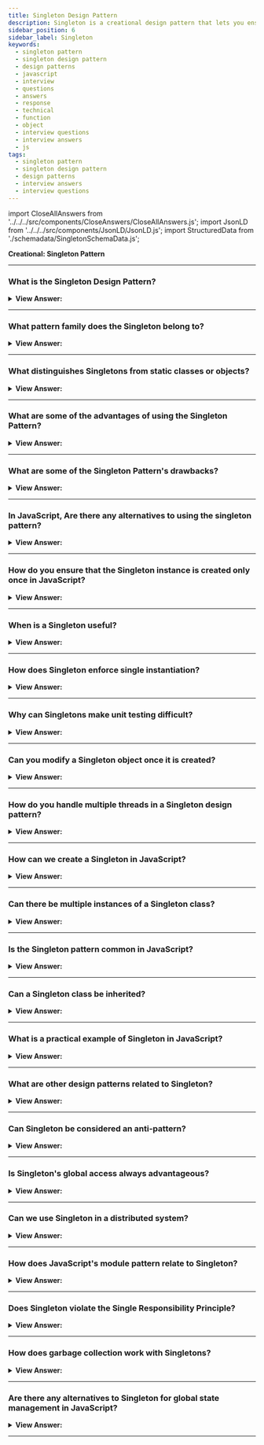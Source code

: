 ```yaml
---
title: Singleton Design Pattern
description: Singleton is a creational design pattern that lets you ensure that a class has only one instance, while providing a global access point to this instance.
sidebar_position: 6
sidebar_label: Singleton
keywords:
  - singleton pattern
  - singleton design pattern
  - design patterns
  - javascript
  - interview
  - questions
  - answers
  - response
  - technical
  - function
  - object
  - interview questions
  - interview answers
  - js
tags:
  - singleton pattern
  - singleton design pattern
  - design patterns
  - interview answers
  - interview questions
---
```


import CloseAllAnswers from '../../../src/components/CloseAnswers/CloseAllAnswers.js';
import JsonLD from '../../../src/components/JsonLD/JsonLD.js';
import StructuredData from './schemadata/SingletonSchemaData.js';

<JsonLD data={StructuredData} />

<head>
  <title>Singleton Pattern | JavaScript Frontend Interview Questions</title>
</head>

**Creational: Singleton Pattern**

<CloseAllAnswers />

---

### What is the Singleton Design Pattern?

<details className='answer'>
  <summary>
    <strong>View Answer:</strong>
  </summary>
  <div>
  <div>
      <strong>Interview Response:</strong> The Singleton Pattern ensures a class has only one instance, and provides a global point of access to it, enabling controlled and shared resource access across the entire application.
    </div>
    <br/>
    <div>
      <strong>Technical Response:</strong> The Singleton pattern is a design principle restricting a class's instantiation to one object. That's also useful when just one object is required to coordinate system-wide actions. The Singleton pattern traditionally gets implemented by creating a class with a method that creates a new class instance even if one doesn't already exist. If an object's instance already exists, it simply returns a pointer to it.<br/>
    </div><br />
  <div><strong className="codeExample">Diagram:</strong><br /><br />

  <div></div>

<img src="/img/javascript-singleton.jpg" /><br /><br />

**The objects participating in this pattern are:**

**Singleton** -- In example code: _MySingleton_

- It returns an instance via a constructor.
- In charge of creating and managing the instance object.

</div><br />
  <div><strong className="codeExample">Code Example:</strong><br /><br />

  <div></div>

Here's an example of how you can implement the Singleton Pattern using JavaScript ES6:

```javascript
class Singleton {
    constructor(data) {
        if (Singleton.instance) {
            return Singleton.instance;
        }
        Singleton.instance = this;
        this.data = data;
    }

    getData() {
        return this.data;
    }
}

// Usage
const singleton1 = new Singleton("Data for Singleton 1");
console.log(singleton1.getData()); // "Data for Singleton 1"

const singleton2 = new Singleton("Data for Singleton 2");
console.log(singleton2.getData()); // "Data for Singleton 1"

console.log(singleton1 === singleton2); // true
```

In this example, we try to instantiate `Singleton` twice with different data. But when we try to get the data from both instances, we see that they are the same. This is because the second instantiation does not actually create a new object, but returns the first one created.

The key point here is `Singleton.instance = this;` where we store the first instance created. On subsequent instantiations, `Singleton.instance` would be truthy, so the constructor will return this first instance rather than creating a new one.

  </div>
  </div>
</details>

---

### What pattern family does the Singleton belong to?

<details>
  <summary>
    <strong>View Answer:</strong>
  </summary>
  <div>
    <div>
      <strong>Interview Response:</strong> The Singleton pattern belongs to the Creational design patterns family, as it deals with object creation mechanisms, intending to create objects in a manner suitable to the situation.
    </div>
  </div>
</details>

---

### What distinguishes Singletons from static classes or objects?

<details>
  <summary>
    <strong>View Answer:</strong>
  </summary>
  <div>
  <div>
      <strong>Interview Response:</strong> Singletons can implement interfaces, extend classes, and allow for lazy initialization, while static classes or objects can't. They can also be passed as parameters or be serialized. JavaScript Singletons are similar to static classes and objects in that they only allow one instance, but they can be initialized lazily and provide a global point of access.
    </div><br/>
    <div>
      <strong>Technical Response:</strong> Singletons vary from static classes (or objects). Their initialization delays, typically because they require information that may not be available at the time of initialization. They don't make it easy for code that isn't aware of a previous reference to them to find them. A Singleton returns a structure rather than an object or a "class." Consider how closure variables aren't closures - the closure is the function scope that provides the closure.
    </div><br />
  <div><strong className="codeExample">Code Example:</strong><br /><br />

  <div></div>

Here's a code example illustrating the Singleton:

```javascript
class Singleton {
    constructor() {
        if (!Singleton.instance) {
            Singleton.instance = this;
        }

        return Singleton.instance;
    }

    someMethod() {
        console.log('I am a singleton method.');
    }
}

// Usage
const instance1 = new Singleton();
const instance2 = new Singleton();

console.log(instance1 === instance2); // true
instance1.someMethod(); // I am a singleton method.
instance2.someMethod(); // I am a singleton method.
```

And here's an example illustrating a static class in JavaScript:

```javascript
class StaticClass {
    static someMethod() {
        console.log('I am a static method.');
    }
}

// Usage
// const instance = new StaticClass(); // This would throw an error because static class cannot be instantiated.
StaticClass.someMethod(); // I am a static method.
```

In the Singleton example, we create only one instance of the class, and every subsequent `new` call returns the same instance. You can call instance methods on this instance, and it's capable of maintaining state.

In the static example, the class cannot be instantiated at all. Instead, methods are directly called on the class itself, and the class is incapable of maintaining state across the application.

  </div>
  </div>
</details>

---

### What are some of the advantages of using the Singleton Pattern?

<details>
  <summary>
    <strong>View Answer:</strong>
  </summary>
  <div>
  <div>
      <strong>Interview Response:</strong> Singleton pattern ensures controlled access to sole instance, can reduce system resources usage, and enables shared state across application. Also, it allows for lazy and controlled initialization.
    </div>
    <br/>
    <div>
      <strong>Technical Response:</strong> Benefits of the Singleton Pattern
    </div>
    <br />
    <div></div>

- You can be certain that a class only has one instance.
- You are granted global access to that instance.
- The singleton object only gets initialized the first time it is requested.

<br />
  </div>
</details>

---

### What are some of the Singleton Pattern's drawbacks?

<details>
  <summary>
    <strong>View Answer:</strong>
  </summary>
  <div>
  <div>
      <strong>Interview Response:</strong> Singletons can introduce global state, making debugging difficult. They may violate the single responsibility principle, hinder testability, and promote tight coupling, affecting code modularity.
    </div>
    <br/>
    <div>
      <strong>Interview Response:</strong> Restricting the instantiation to just one instance could save a lot of memory space. Instead of setting up memory for a new instance each time, we only have to set up memory for that one instance referenced throughout the application. However, Singletons are considered an anti-pattern, and we should try to avoid using them in JavaScript.
    </div>
    <br />
    <div></div>

- Infringes on the Single Responsibility Principle: At the same time, the pattern solves two problems.
- The Singleton pattern can hide lousy design, such as when application components know too much about each other.
- In a multithreaded environment, the pattern gets treated differently so that multiple threads do not create a singleton object multiple times.
- Unit testing the Singleton's client code may be complicated because many test frameworks rely on inheritance when producing mock objects. This reliance is relative to the constructor of the singleton class being private, and overriding static methods is impossible in most languages. You'll need to develop a unique way to mock the Singleton. Or don't write the tests at all. Alternatively, avoid using the Singleton pattern.

<br />
  </div>
</details>

---

### In JavaScript, Are there any alternatives to using the singleton pattern?

<details>
  <summary>
    <strong>View Answer:</strong>
  </summary>
  <div>
    <div>
      <strong>Interview Response:</strong> In JavaScript, alternatives to Singleton include 'module pattern', dependency injection, and state management libraries like Redux.
    </div><br/>
    <div>
      <strong>Interview Response:</strong> There are alternative patterns that can be used instead of the Singleton pattern in JavaScript. For example, the Revealing Module Pattern, Dependency Injection Pattern, and Factory Pattern can all be used to achieve similar results without the potential drawbacks of the Singleton pattern.
    </div>
  </div>
</details>

---

### How do you ensure that the Singleton instance is created only once in JavaScript?

<details>
  <summary><strong>View Answer:</strong></summary>
  <div>
  <div><strong>Interview Response:</strong> In JavaScript, you can use a closure to ensure that the Singleton instance is created only once. This is done by defining a private variable to hold the instance and a function to create the instance if it does not already exist.
  </div><br/>
  <div><strong>Technical Response:</strong> To ensure that the Singleton pattern is thread-safe in JavaScript, you can use a combination of closures and the module pattern. By using closures, you can create private variables and methods that are inaccessible from the outside world. And by using the module pattern, you can create a single instance of an object that can be shared across multiple modules without the risk of it being overwritten or modified by other threads.
  </div>
  </div>
</details>

---

### When is a Singleton useful?

<details>
  <summary><strong>View Answer:</strong></summary>
  <div>
  <div><strong>Interview Response:</strong> Singleton is useful when you need a single, globally accessible instance of a class, such as a logging system, database connections, or configuration manager.
  </div>
  </div>
</details>

---

### How does Singleton enforce single instantiation?

<details>
  <summary><strong>View Answer:</strong></summary>
  <div>
  <div><strong>Interview Response:</strong> Singleton enforces single instantiation by making the constructor private and providing a static method to get the singleton instance.
  </div>
  </div>
</details>

---

### Why can Singletons make unit testing difficult?

<details>
  <summary><strong>View Answer:</strong></summary>
  <div>
  <div><strong>Interview Response:</strong> Singleton can make unit testing difficult due to its global state, which can introduce unwanted dependencies between tests.
  </div>
  </div>
</details>

---

### Can you modify a Singleton object once it is created?

<details>
  <summary><strong>View Answer:</strong></summary>
  <div>
  <div><strong>Interview Response:</strong> Yes, the Singleton object can be modified once it's created. Singleton controls instantiation, not object immutability.
  </div><br />
  <div><strong className="codeExample">Code Example:</strong><br /><br />

  <div></div>

Yes, you can modify the properties of a Singleton object after it has been created. Let's demonstrate with an example:

```javascript
class Singleton {
    constructor() {
        if (!Singleton.instance) {
            Singleton.instance = this;
            this.data = null; // initialize data
        }

        return Singleton.instance;
    }

    setData(data) {
        this.data = data;
    }

    getData() {
        return this.data;
    }
}

// Usage
const singleton1 = new Singleton();

singleton1.setData("Initial data");
console.log(singleton1.getData()); // "Initial data"

const singleton2 = new Singleton();
console.log(singleton2.getData()); // "Initial data"

singleton2.setData("Modified data");
console.log(singleton1.getData()); // "Modified data"
console.log(singleton2.getData()); // "Modified data"
```

In this example, `singleton1` and `singleton2` are the same instance. Modifying the data through one instance reflects in the other because they are both the same object. The `setData` method allows us to modify the data stored in the singleton instance.

---

:::tip
Keep in mind that once the Singleton object has been created, you cannot create a new, different Singleton object. You can only modify the properties or call methods on the existing Singleton instance.
:::

  </div>
  </div>
</details>

---

### How do you handle multiple threads in a Singleton design pattern?

<details>
  <summary><strong>View Answer:</strong></summary>
  <div>
  <div><strong>Interview Response:</strong> JavaScript is inherently single-threaded, so it doesn't have concurrent thread issues. Singletons in JavaScript are thread-safe as they're initialized and accessed in a single, sequential execution thread.
  </div><br />
  <div><strong>Interview Response:</strong> JavaScript is single-threaded, which means it executes one operation at a time in a single sequence, or thread, of operations. This applies to both the JavaScript run on a web browser and Node.js. However, JavaScript can perform tasks asynchronously using mechanisms like callbacks, promises, and async/await. In terms of a Singleton design pattern, because JavaScript is single-threaded, it does not have the issue of multiple threads creating multiple instances of a singleton class at the same time, which can happen in multi-threaded languages.
  </div><br />
  <div><strong className="codeExample">Code Example:</strong><br /><br />

  <div></div>

Let's take a look at an async function modifying singleton data to simulate asynchronous operations.

```javascript
class Singleton {
    constructor() {
        if (!Singleton.instance) {
            Singleton.instance = this;
            this.data = null;
        }

        return Singleton.instance;
    }

    async setData(data) {
        // Simulating an async task
        return new Promise((resolve) => {
            setTimeout(() => {
                this.data = data;
                resolve();
            }, 100);
        });
    }

    getData() {
        return this.data;
    }
}

// Usage
const singleton1 = new Singleton();
const singleton2 = new Singleton();

(async function() {
    await singleton1.setData("Data from singleton1");
    console.log(singleton1.getData()); // "Data from singleton1"
    console.log(singleton2.getData()); // "Data from singleton1"

    await singleton2.setData("Data from singleton2");
    console.log(singleton1.getData()); // "Data from singleton2"
    console.log(singleton2.getData()); // "Data from singleton2"
})();
```

In this code, even though we are using async functions and tasks are not completed instantly, there will never be a problem with thread safety because JavaScript is single-threaded.

  </div>
  </div>
</details>

---

### How can we create a Singleton in JavaScript?

<details>
  <summary><strong>View Answer:</strong></summary>
  <div>
  <div><strong>Interview Response:</strong> To create a Singleton in JavaScript, we can use a combination of closures and the module pattern. By returning an object with only one instance, we ensure that the Singleton is created and accessed in a safe and efficient manner.
  </div><br />
  <div><strong className="codeExample">Code Example:</strong><br /><br />

  <div></div>

```js
class Singleton {
    constructor() {
        if (!Singleton.instance) {
            Singleton.instance = this;
        }

        return Singleton.instance;
    }
}

// Usage
const singleton1 = new Singleton();
const singleton2 = new Singleton();

console.log(singleton1 === singleton2); // true

```

  </div>
  </div>
</details>

---

### Can there be multiple instances of a Singleton class?

<details>
  <summary><strong>View Answer:</strong></summary>
  <div>
  <div><strong>Interview Response:</strong> No, the Singleton pattern ensures there is only one instance of a class.
  </div>
  </div>
</details>

---

### Is the Singleton pattern common in JavaScript?

<details>
  <summary><strong>View Answer:</strong></summary>
  <div>
  <div><strong>Interview Response:</strong> Yes, Singleton is common in JavaScript due to its module pattern, which encapsulates code within a single unit of functionality.
  </div>
  </div>
</details>

---

### Can a Singleton class be inherited?

<details>
  <summary><strong>View Answer:</strong></summary>
  <div>
  <div><strong>Interview Response:</strong> Yes, a Singleton class can be inherited in JavaScript. However, the Singleton nature applies to the parent class, not to the derived classes, which could have multiple instances.
  </div><br />
  <div><strong className="codeExample">Code Example:</strong><br /><br />

  <div></div>

Here's an example of how a Singleton class can be inherited in JavaScript.

```javascript
class Singleton {
    constructor() {
        if (!Singleton.instance) {
            Singleton.instance = this;
        }
        return Singleton.instance;
    }
}

class Child extends Singleton {
    constructor() {
        super();
    }

    childMethod() {
        console.log('This is a method from the Child class');
    }
}

// Usage
const singleton1 = new Singleton();
const singleton2 = new Singleton();
console.log(singleton1 === singleton2); // true

const child1 = new Child();
const child2 = new Child();
console.log(child1 === child2); // false

child1.childMethod(); // "This is a method from the Child class"
child2.childMethod(); // "This is a method from the Child class"
```

In this code, `Singleton` is a singleton class and `Child` extends `Singleton`. When we try to create multiple instances of `Child`, we see that they are not the same instance (`child1` is not equal to `child2`), meaning the singleton nature of `Singleton` does not apply to `Child`. Each instance of `Child` has its own separate state and behavior.

  </div>
  </div>
</details>

---

### What is a practical example of Singleton in JavaScript?

<details>
  <summary><strong>View Answer:</strong></summary>
  <div>
  <div><strong>Interview Response:</strong> A practical use-case of Singleton could be a logging system where you want to maintain a single log file, or a database connection, or a configuration object that needs to be shared and used across your application.
  </div><br />
  <div><strong className="codeExample">Code Example:</strong><br /><br />

  <div></div>

```javascript
class Logger {
    constructor() {
        if (!Logger.instance) {
            Logger.instance = this;
            this.logs = [];
        }

        return Logger.instance;
    }

    log(message) {
        this.logs.push(message);
        console.log(`LOG: ${message}`);
    }

    printLogCount() {
        console.log(`${this.logs.length} Logs`);
    }
}

// Usage
const logger1 = new Logger();
Object.freeze(logger1); // to make sure it's not modified elsewhere

logger1.log('First piece of log');
logger1.printLogCount(); // "1 Logs"

const logger2 = new Logger();
Object.freeze(logger2); // to make sure it's not modified elsewhere

logger2.log('Second piece of log');
logger2.printLogCount(); // "2 Logs"

console.log(logger1 === logger2); // true
```

In this example, `Logger` is a Singleton class with methods to log a message and print the total number of logs. `logger1` and `logger2` are both instances of `Logger`, but they are actually the same object because `Logger` is a Singleton class. As such, the logs added via `logger1` and `logger2` are both stored in the same array.

  </div>
  </div>
</details>

---

### What are other design patterns related to Singleton?

<details>
  <summary><strong>View Answer:</strong></summary>
  <div>
  <div><strong>Interview Response:</strong> Singleton is part of creational design patterns. Other patterns in this category include Factory, Abstract Factory, Builder, and Prototype.
  </div>
  </div>
</details>

---

### Can Singleton be considered an anti-pattern?

<details>
  <summary><strong>View Answer:</strong></summary>
  <div>
  <div><strong>Interview Response:</strong> Yes, some developers consider Singleton as an anti-pattern because it introduces a global state, making code harder to understand, test, and maintain.
  </div>
  </div>
</details>

---

### Is Singleton's global access always advantageous?

<details>
  <summary><strong>View Answer:</strong></summary>
  <div>
  <div><strong>Interview Response:</strong> No, while global access is convenient, it can make code dependencies less clear and cause problems with resource contention and coupling.
  </div>
  </div>
</details>

---

### Can we use Singleton in a distributed system?

<details>
  <summary><strong>View Answer:</strong></summary>
  <div>
  <div><strong>Interview Response:</strong> In distributed systems, Singleton can be challenging due to the difficulty in maintaining a single instance across multiple servers or processes.
  </div>
  </div>
</details>

---

### How does JavaScript's module pattern relate to Singleton?

<details>
  <summary><strong>View Answer:</strong></summary>
  <div>
  <div><strong>Interview Response:</strong> JavaScript's module pattern implements Singleton, as it encapsulates code in a single unit of functionality, restricting direct access to some of its components.
  </div><br/>
  <div><strong>Interview Response:</strong> The JavaScript Module Pattern is another way to achieve Singleton-like behavior. In fact, every JavaScript module is in its own way is a Singleton because the instance of the module is created when it's loaded, and the same instance gets reused wherever the module is imported.
  </div><br />
  <div><strong className="codeExample">Code Example:</strong><br /><br />

  <div></div>

```javascript
// logger.js
let logs = [];

const logger = {
    log(message) {
        logs.push(message);
        console.log(`LOG: ${message}`);
    },

    printLogCount() {
        console.log(`${logs.length} Logs`);
    }
}

export default logger;


// main.js
import logger from './logger.js';

logger.log('This is from main.js');
logger.printLogCount(); // "1 Logs"


// other.js
import logger from './logger.js';

logger.log('This is from other.js');
logger.printLogCount(); // "2 Logs"
```

In this example, `logger.js` exports a `logger` object. This object is created once when `logger.js` is first imported, and the same object is used in any subsequent imports (like in `main.js` and `other.js`).

As a result, even though `logger` is imported in two different files, it maintains state across those files because it's the same object. This makes the JavaScript module pattern similar to the Singleton pattern in a way.

  </div>
  </div>
</details>

---

### Does Singleton violate the Single Responsibility Principle?

<details>
  <summary><strong>View Answer:</strong></summary>
  <div>
  <div><strong>Interview Response:</strong> Yes, Singleton can violate the Single Responsibility Principle, as it manages its own creation and lifecycle in addition to its primary functionality.
  </div>
  </div>
</details>

---

### How does garbage collection work with Singletons?

<details>
  <summary><strong>View Answer:</strong></summary>
  <div>
  <div><strong>Interview Response:</strong> In JavaScript, Singletons aren't garbage collected while the application is running because they're globally accessible and not dereferenced, hence, considered still "in use" by the garbage collector.
  </div>
  </div>
</details>

---

### Are there any alternatives to Singleton for global state management in JavaScript?

<details>
  <summary><strong>View Answer:</strong></summary>
  <div>
  <div><strong>Interview Response:</strong> Yes, alternatives to Singleton for global state management in JavaScript include the module pattern, dependency injection, and state management libraries such as Redux, MobX, or the Context API in React.
  </div>
  </div>
</details>

---
